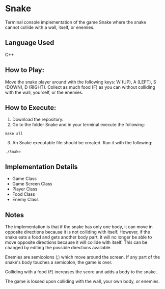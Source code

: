 # Snake
Terminal console implementation of the game Snake where the snake cannot collide with a wall, itself, or enemies.

## Language Used
C++

## How to Play:
Move the snake player around with the following keys: W (UP), A (LEFT), S (DOWN), D (RIGHT). Collect as much food (F) as you can without colliding with the wall, yourself, or the enemies.

## How to Execute:
1. Download the repository.
2. Go to the folder Snake and in your terminal execute the following:
```
make all
```
3. An Snake executable file should be created. Run it with the following:
```
./Snake
```

## Implementation Details
- Game Class
- Game Screen Class
- Player Class
- Food Class
- Enemy Class

## Notes
The implementation is that if the snake has only one body, it can move in opposite directions because it is not colliding with itself. However, if the snake eats a food and gets another body part, it will no longer be able to move opposite directions because it will collide with itself. This can be changed by editing the possible directions available.<br>

Enemies are semicolons (;) which move around the screen. If any part of the snake's body touches a semicolon, the game is over. <br>

Colliding with a food (F) increases the score and adds a body to the snake. <br>

The game is lossed upon colliding with the wall, your own body, or enemies. <br>
